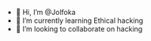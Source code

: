 - 👋 Hi, I’m @Jolfoka
- 🌱 I’m currently learning Ethical hacking 
- 💞️ I’m looking to collaborate on hacking

<!---
Jolfoka/Jolfoka is a ✨ special ✨ repository because its `README.md` (this file) appears on your GitHub profile.
You can click the Preview link to take a look at your changes.
--->
